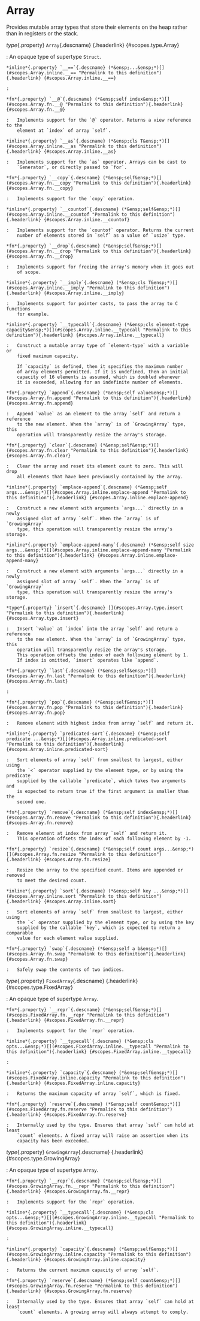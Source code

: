 <style type="text/css" rel="stylesheet">body { counter-reset: chapter 7; }</style>

Array
=====

Provides mutable array types that store their elements on the heap rather
than in registers or the stack.

*type*{.property} `Array`{.descname} [](#scopes.type.Array "Permalink to this definition"){.headerlink} {#scopes.type.Array}

:   An opaque type of supertype `Struct`.

    *inline*{.property} `__==`{.descname} (*&ensp;...&ensp;*)[](#scopes.Array.inline.__== "Permalink to this definition"){.headerlink} {#scopes.Array.inline.__==}

    :   

    *fn*{.property} `__@`{.descname} (*&ensp;self index&ensp;*)[](#scopes.Array.fn.__@ "Permalink to this definition"){.headerlink} {#scopes.Array.fn.__@}

    :   Implements support for the `@` operator. Returns a view reference to the
        element at `index` of array `self`.

    *inline*{.property} `__as`{.descname} (*&ensp;cls T&ensp;*)[](#scopes.Array.inline.__as "Permalink to this definition"){.headerlink} {#scopes.Array.inline.__as}

    :   Implements support for the `as` operator. Arrays can be cast to
        `Generator`, or directly passed to `for`.

    *fn*{.property} `__copy`{.descname} (*&ensp;self&ensp;*)[](#scopes.Array.fn.__copy "Permalink to this definition"){.headerlink} {#scopes.Array.fn.__copy}

    :   Implements support for the `copy` operation.

    *inline*{.property} `__countof`{.descname} (*&ensp;self&ensp;*)[](#scopes.Array.inline.__countof "Permalink to this definition"){.headerlink} {#scopes.Array.inline.__countof}

    :   Implements support for the `countof` operator. Returns the current
        number of elements stored in `self` as a value of `usize` type.

    *fn*{.property} `__drop`{.descname} (*&ensp;self&ensp;*)[](#scopes.Array.fn.__drop "Permalink to this definition"){.headerlink} {#scopes.Array.fn.__drop}

    :   Implements support for freeing the array's memory when it goes out
        of scope.

    *inline*{.property} `__imply`{.descname} (*&ensp;cls T&ensp;*)[](#scopes.Array.inline.__imply "Permalink to this definition"){.headerlink} {#scopes.Array.inline.__imply}

    :   Implements support for pointer casts, to pass the array to C functions
        for example.

    *inline*{.property} `__typecall`{.descname} (*&ensp;cls element-type capacity&ensp;*)[](#scopes.Array.inline.__typecall "Permalink to this definition"){.headerlink} {#scopes.Array.inline.__typecall}

    :   Construct a mutable array type of `element-type` with a variable or
        fixed maximum capacity.
        
        If `capacity` is defined, then it specifies the maximum number
        of array elements permitted. If it is undefined, then an initial
        capacity of 16 elements is assumed, which is doubled whenever
        it is exceeded, allowing for an indefinite number of elements.

    *fn*{.property} `append`{.descname} (*&ensp;self value&ensp;*)[](#scopes.Array.fn.append "Permalink to this definition"){.headerlink} {#scopes.Array.fn.append}

    :   Append `value` as an element to the array `self` and return a reference
        to the new element. When the `array` is of `GrowingArray` type, this
        operation will transparently resize the array's storage.

    *fn*{.property} `clear`{.descname} (*&ensp;self&ensp;*)[](#scopes.Array.fn.clear "Permalink to this definition"){.headerlink} {#scopes.Array.fn.clear}

    :   Clear the array and reset its element count to zero. This will drop
        all elements that have been previously contained by the array.

    *inline*{.property} `emplace-append`{.descname} (*&ensp;self args...&ensp;*)[](#scopes.Array.inline.emplace-append "Permalink to this definition"){.headerlink} {#scopes.Array.inline.emplace-append}

    :   Construct a new element with arguments `args...` directly in a newly
        assigned slot of array `self`. When the `array` is of `GrowingArray`
        type, this operation will transparently resize the array's storage.

    *inline*{.property} `emplace-append-many`{.descname} (*&ensp;self size args...&ensp;*)[](#scopes.Array.inline.emplace-append-many "Permalink to this definition"){.headerlink} {#scopes.Array.inline.emplace-append-many}

    :   Construct a new element with arguments `args...` directly in a newly
        assigned slot of array `self`. When the `array` is of `GrowingArray`
        type, this operation will transparently resize the array's storage.

    *type*{.property} `insert`{.descname} [](#scopes.Array.type.insert "Permalink to this definition"){.headerlink} {#scopes.Array.type.insert}

    :   Insert `value` at `index` into the array `self` and return a reference
        to the new element. When the `array` is of `GrowingArray` type, this
        operation will transparently resize the array's storage.
        This operation offsets the index of each following element by 1.
        If index is omitted, `insert` operates like `append`.

    *fn*{.property} `last`{.descname} (*&ensp;self&ensp;*)[](#scopes.Array.fn.last "Permalink to this definition"){.headerlink} {#scopes.Array.fn.last}

    :   

    *fn*{.property} `pop`{.descname} (*&ensp;self&ensp;*)[](#scopes.Array.fn.pop "Permalink to this definition"){.headerlink} {#scopes.Array.fn.pop}

    :   Remove element with highest index from array `self` and return it.

    *inline*{.property} `predicated-sort`{.descname} (*&ensp;self predicate ...&ensp;*)[](#scopes.Array.inline.predicated-sort "Permalink to this definition"){.headerlink} {#scopes.Array.inline.predicated-sort}

    :   Sort elements of array `self` from smallest to largest, either using
        the `<` operator supplied by the element type, or by using the predicate
        supplied by the callable `predicate`, which takes two arguments and
        is expected to return true if the first argument is smaller than the
        second one.

    *fn*{.property} `remove`{.descname} (*&ensp;self index&ensp;*)[](#scopes.Array.fn.remove "Permalink to this definition"){.headerlink} {#scopes.Array.fn.remove}

    :   Remove element at index from array `self` and return it.
        This operation offsets the index of each following element by -1.

    *fn*{.property} `resize`{.descname} (*&ensp;self count args...&ensp;*)[](#scopes.Array.fn.resize "Permalink to this definition"){.headerlink} {#scopes.Array.fn.resize}

    :   Resize the array to the specified count. Items are appended or removed
        to meet the desired count.

    *inline*{.property} `sort`{.descname} (*&ensp;self key ...&ensp;*)[](#scopes.Array.inline.sort "Permalink to this definition"){.headerlink} {#scopes.Array.inline.sort}

    :   Sort elements of array `self` from smallest to largest, either using
        the `<` operator supplied by the element type, or by using the key
        supplied by the callable `key`, which is expected to return a comparable
        value for each element value supplied.

    *fn*{.property} `swap`{.descname} (*&ensp;self a b&ensp;*)[](#scopes.Array.fn.swap "Permalink to this definition"){.headerlink} {#scopes.Array.fn.swap}

    :   Safely swap the contents of two indices.

*type*{.property} `FixedArray`{.descname} [](#scopes.type.FixedArray "Permalink to this definition"){.headerlink} {#scopes.type.FixedArray}

:   An opaque type of supertype `Array`.

    *fn*{.property} `__repr`{.descname} (*&ensp;self&ensp;*)[](#scopes.FixedArray.fn.__repr "Permalink to this definition"){.headerlink} {#scopes.FixedArray.fn.__repr}

    :   Implements support for the `repr` operation.

    *inline*{.property} `__typecall`{.descname} (*&ensp;cls opts...&ensp;*)[](#scopes.FixedArray.inline.__typecall "Permalink to this definition"){.headerlink} {#scopes.FixedArray.inline.__typecall}

    :   

    *inline*{.property} `capacity`{.descname} (*&ensp;self&ensp;*)[](#scopes.FixedArray.inline.capacity "Permalink to this definition"){.headerlink} {#scopes.FixedArray.inline.capacity}

    :   Returns the maximum capacity of array `self`, which is fixed.

    *fn*{.property} `reserve`{.descname} (*&ensp;self count&ensp;*)[](#scopes.FixedArray.fn.reserve "Permalink to this definition"){.headerlink} {#scopes.FixedArray.fn.reserve}

    :   Internally used by the type. Ensures that array `self` can hold at least
        `count` elements. A fixed array will raise an assertion when its
        capacity has been exceeded.

*type*{.property} `GrowingArray`{.descname} [](#scopes.type.GrowingArray "Permalink to this definition"){.headerlink} {#scopes.type.GrowingArray}

:   An opaque type of supertype `Array`.

    *fn*{.property} `__repr`{.descname} (*&ensp;self&ensp;*)[](#scopes.GrowingArray.fn.__repr "Permalink to this definition"){.headerlink} {#scopes.GrowingArray.fn.__repr}

    :   Implements support for the `repr` operation.

    *inline*{.property} `__typecall`{.descname} (*&ensp;cls opts...&ensp;*)[](#scopes.GrowingArray.inline.__typecall "Permalink to this definition"){.headerlink} {#scopes.GrowingArray.inline.__typecall}

    :   

    *inline*{.property} `capacity`{.descname} (*&ensp;self&ensp;*)[](#scopes.GrowingArray.inline.capacity "Permalink to this definition"){.headerlink} {#scopes.GrowingArray.inline.capacity}

    :   Returns the current maximum capacity of array `self`.

    *fn*{.property} `reserve`{.descname} (*&ensp;self count&ensp;*)[](#scopes.GrowingArray.fn.reserve "Permalink to this definition"){.headerlink} {#scopes.GrowingArray.fn.reserve}

    :   Internally used by the type. Ensures that array `self` can hold at least
        `count` elements. A growing array will always attempt to comply.

